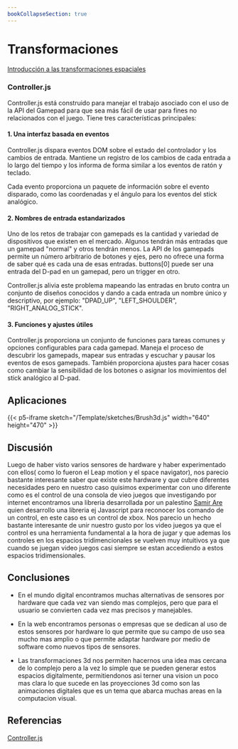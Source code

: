 ```yaml
---
bookCollapseSection: true
---
```


# Transformaciones
<a href="https://visualcomputing.github.io/docs/scene_trees/introduction/">Introducción a las transformaciones espaciales </a>


### Controller.js


Controller.js está construido para manejar el trabajo asociado con el uso de la API del Gamepad para que sea más fácil de usar para fines no relacionados con el juego. Tiene tres características principales:

#### 1. Una interfaz basada en eventos

Controller.js dispara eventos DOM sobre el estado del controlador y los cambios de entrada. Mantiene un registro de los cambios de cada entrada a lo largo del tiempo y los informa de forma similar a los eventos de ratón y teclado.

Cada evento proporciona un paquete de información sobre el evento disparado, como las coordenadas y el ángulo para los eventos del stick analógico.

#### 2. Nombres de entrada estandarizados 

Uno de los retos de trabajar con gamepads es la cantidad y variedad de dispositivos que existen en el mercado. Algunos tendrán más entradas que un gamepad "normal" y otros tendrán menos. La API de los gamepads permite un número arbitrario de botones y ejes, pero no ofrece una forma de saber qué es cada una de esas entradas. buttons[0] puede ser una entrada del D-pad en un gamepad, pero un trigger en otro.

Controller.js alivia este problema mapeando las entradas en bruto contra un conjunto de diseños conocidos y dando a cada entrada un nombre único y descriptivo, por ejemplo: "DPAD_UP", "LEFT_SHOULDER", "RIGHT_ANALOG_STICK".

#### 3. Funciones y ajustes útiles

Controller.js proporciona un conjunto de funciones para tareas comunes y opciones configurables para cada gamepad. Maneja el proceso de descubrir los gamepads, mapear sus entradas y escuchar y pausar los eventos de esos gamepads. También proporciona ajustes para hacer cosas como cambiar la sensibilidad de los botones o asignar los movimientos del stick analógico al D-pad.

## Aplicaciones 
{{< p5-iframe sketch="/Template/sketches/Brush3d.js" width="640" height="470" >}}

## Discusión

Luego de haber visto varios sensores de hardware y haber experimentado con ellos( como lo fueron el Leap motion y el space navigator), nos parecio bastante interesante saber que existe este hardware y que cubre diferentes necesidades pero en nuestro caso quisimos experimentar con uno diferente como es el control de una consola de vieo juegos que investigando por internet encontramos una libreria desarrollada por un palestino <a href="https://twitter.com/SamIAre">Samir Are</a> quien desarrollo una libreria ej Javascript para reconocer los comando de un control, en este caso es un control de xbox. Nos parecio un hecho bastante interesante de unir nuestro gusto por los video juegos ya que el control es una herramienta fundamental a la hora de jugar y que ademas los controles en los espacios tridimencionales se vuelven muy intuitivos ya que cuando se juegan video juegos casi siempre se estan accediendo a estos espacios tridimensionales.


## Conclusiones

- En el mundo digital encontramos muchas alternativas de sensores por hardware  que cada vez van siendo mas complejos, pero que para el usuario se convierten cada vez mas precisos y manejables.

- En la web encontramos personas o empresas que se dedican al uso de estos sensores por hardware lo que permite que su campo de uso sea mucho mas amplio o que permite adaptar hardware por medio de software como nuevos tipos de sensores.

- Las transformaciones 3d nos permiten hacernos una idea mas cercana de lo complejo pero a la vez lo simple que se pueden generar estos espacios digitalmente, permitiendonos asi terner una vision un poco mas clara lo que sucede en las proyecciones 3d como son las animaciones digitales que es un tema que abarca muchas areas en la computacion visual.

## Referencias

<a href="https://samiare.github.io/Controller.js/">Controller.js</a> 

